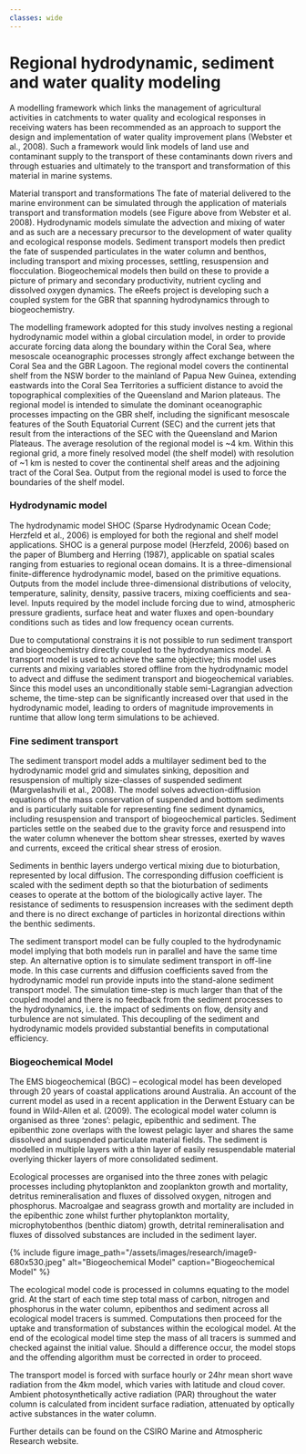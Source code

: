 ```yaml
---
classes: wide
---
```

# Regional hydrodynamic, sediment and water quality modeling
A modelling framework which links the management of agricultural activities in catchments to water quality and ecological responses in receiving waters has been recommended as an approach to support the design and implementation of water quality improvement plans (Webster et al., 2008). Such a framework would link models of land use and contaminant supply to the transport of these contaminants down rivers and through estuaries and ultimately to the transport and transformation of this material in marine systems.

Material transport and transformations
The fate of material delivered to the marine environment can be simulated through the application of materials transport and transformation models (see Figure above from Webster et al. 2008). Hydrodynamic models simulate the advection and mixing of water and as such are a necessary precursor to the development of water quality and ecological response models. Sediment transport models then predict the fate of suspended particulates in the water column and benthos, including transport and mixing processes, settling, resuspension and flocculation. Biogeochemical models then build on these to provide a picture of primary and secondary productivity, nutrient cycling and dissolved oxygen dynamics. The eReefs project is developing such a coupled system for the GBR that spanning hydrodynamics through to biogeochemistry.

The modelling framework adopted for this study involves nesting a regional hydrodynamic model within a global circulation model, in order to provide accurate forcing data along the boundary within the Coral Sea, where mesoscale oceanographic processes strongly affect exchange between the Coral Sea and the GBR Lagoon. The regional model covers the continental shelf from the NSW border to the mainland of Papua New Guinea, extending eastwards into the Coral Sea Territories a sufficient distance to avoid the topographical complexities of the Queensland and Marion plateaus. The regional model is intended to simulate the dominant oceanographic processes impacting on the GBR shelf, including the significant mesoscale features of the South Equatorial Current (SEC) and the current jets that result from the interactions of the SEC with the Queensland and Marion Plateaus. The average resolution of the regional model is ~4 km. Within this regional grid, a more finely resolved model (the shelf model) with resolution of ~1 km is nested to cover the continental shelf areas and the adjoining tract of the Coral Sea. Output from the regional model is used to force the boundaries of the shelf model.

### Hydrodynamic model
The hydrodynamic model SHOC (Sparse Hydrodynamic Ocean Code; Herzfeld et al., 2006) is employed for both the regional and shelf model applications. SHOC is a general purpose model (Herzfeld, 2006) based on the paper of Blumberg and Herring (1987), applicable on spatial scales ranging from estuaries to regional ocean domains. It is a three-dimensional finite-difference hydrodynamic model, based on the primitive equations. Outputs from the model include three-dimensional distributions of velocity, temperature, salinity, density, passive tracers, mixing coefficients and sea-level. Inputs required by the model include forcing due to wind, atmospheric pressure gradients, surface heat and water fluxes and open-boundary conditions such as tides and low frequency ocean currents.

Due to computational constrains it is not possible to run sediment transport and biogeochemistry directly coupled to the hydrodynamics model. A transport model is used to achieve the same objective; this model uses currents and mixing variables stored offline from the hydrodynamic model to advect and diffuse the sediment transport and biogeochemical variables. Since this model uses an unconditionally stable semi-Lagrangian advection scheme, the time-step can be significantly increased over that used in the hydrodynamic model, leading to orders of magnitude improvements in runtime that allow long term simulations to be achieved.

### Fine sediment transport
The sediment transport model adds a multilayer sediment bed to the hydrodynamic model grid and simulates sinking, deposition and resuspension of multiply size-classes of suspended sediment (Margvelashvili et al., 2008). The model solves advection-diffusion equations of the mass conservation of suspended and bottom sediments and is particularly suitable for representing fine sediment dynamics, including resuspension and transport of biogeochemical particles. Sediment particles settle on the seabed due to the gravity force and resuspend into the water column whenever the bottom shear stresses, exerted by waves and currents, exceed the critical shear stress of erosion.

Sediments in benthic layers undergo vertical mixing due to bioturbation, represented by local diffusion. The corresponding diffusion coefficient is scaled with the sediment depth so that the bioturbation of sediments ceases to operate at the bottom of the biologically active layer. The resistance of sediments to resuspension increases with the sediment depth and there is no direct exchange of particles in horizontal directions within the benthic sediments.

The sediment transport model can be fully coupled to the hydrodynamic model implying that both models run in parallel and have the same time step. An alternative option is to simulate sediment transport in off-line mode. In this case currents and diffusion coefficients saved from the hydrodynamic model run provide inputs into the stand-alone sediment transport model. The simulation time-step is much larger than that of the coupled model and there is no feedback from the sediment processes to the hydrodynamics, i.e. the impact of sediments on flow, density and turbulence are not simulated. This decoupling of the sediment and hydrodynamic models provided substantial benefits in computational efficiency.

### Biogeochemical Model
The EMS biogeochemical (BGC) – ecological model has been developed through 20 years of coastal applications around Australia. An account of the current model as used in a recent application in the Derwent Estuary can be found in Wild-Allen et al. (2009). The ecological model water column is organised as three ‘zones’: pelagic, epibenthic and sediment. The epibenthic zone overlaps with the lowest pelagic layer and shares the same dissolved and suspended particulate material fields. The sediment is modelled in multiple layers with a thin layer of easily resuspendable material overlying thicker layers of more consolidated sediment.

Ecological processes are organised into the three zones with pelagic processes including phytoplankton and zooplankton growth and mortality, detritus remineralisation and fluxes of dissolved oxygen, nitrogen and phosphorus. Macroalgae and seagrass growth and mortality are included in the epibenthic zone whilst further phytoplankton mortality, microphytobenthos (benthic diatom) growth, detrital remineralisation and fluxes of dissolved substances are included in the sediment layer.

{% include figure image_path="/assets/images/research/image9-680x530.jpeg" alt="Biogeochemical Model" caption="Biogeochemical Model" %}

The ecological model code is processed in columns equating to the model grid. At the start of each time step total mass of carbon, nitrogen and phosphorus in the water column, epibenthos and sediment across all ecological model tracers is summed. Computations then proceed for the uptake and transformation of substances within the ecological model. At the end of the ecological model time step the mass of all tracers is summed and checked against the initial value. Should a difference occur, the model stops and the offending algorithm must be corrected in order to proceed.

The transport model is forced with surface hourly or 24hr mean short wave radiation from the 4km model, which varies with latitude and cloud cover. Ambient photosynthetically active radiation (PAR) throughout the water column is calculated from incident surface radiation, attenuated by optically active substances in the water column.

Further details can be found on the CSIRO Marine and Atmospheric Research website.
